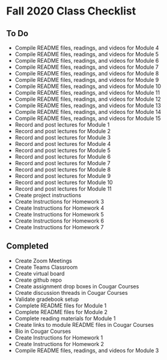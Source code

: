 # Fall 2020 Class Checklist
## To Do
* Compile README files, readings, and videos for Module 4
* Compile README files, readings, and videos for Module 5
* Compile README files, readings, and videos for Module 6
* Compile README files, readings, and videos for Module 7
* Compile README files, readings, and videos for Module 8
* Compile README files, readings, and videos for Module 9
* Compile README files, readings, and videos for Module 10
* Compile README files, readings, and videos for Module 11
* Compile README files, readings, and videos for Module 12
* Compile README files, readings, and videos for Module 13
* Compile README files, readings, and videos for Module 14
* Compile README files, readings, and videos for Module 15
* Record and post lectures for Module 1
* Record and post lectures for Module 2
* Record and post lectures for Module 3
* Record and post lectures for Module 4
* Record and post lectures for Module 5
* Record and post lectures for Module 6
* Record and post lectures for Module 7
* Record and post lectures for Module 8
* Record and post lectures for Module 9
* Record and post lectures for Module 10
* Record and post lectures for Module 11
* Create project instructions
* Create Instructions for Homework 3
* Create Instructions for Homework 4
* Create Instructions for Homework 5
* Create Instructions for Homework 6
* Create Instructions for Homework 7

## Completed
* Create Zoom Meetings
* Create Teams Classroom
* Create virtual board
* Create github repo
* Create assignment drop boxes in Cougar Courses
* Create discussion threads in Cougar Courses
* Validate gradebook setup
* Complete README files for Module 1 
* Complete README files for Module 2
* Complete reading materials for Module 1
* Create links to module README files in Cougar Courses
* Bio in Cougar Courses
* Create Instructions for Homework 1
* Create Instructions for Homework 2
* Compile README files, readings, and videos for Module 3
